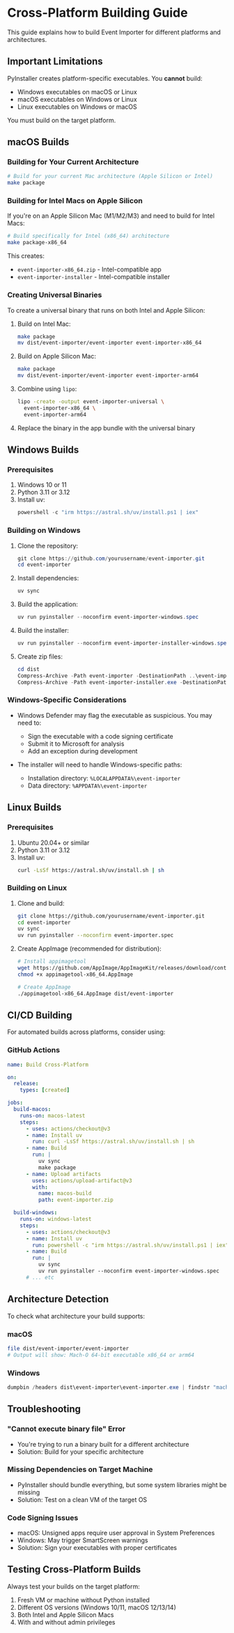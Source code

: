 # Cross-Platform Building Guide

This guide explains how to build Event Importer for different platforms and architectures.

## Important Limitations

PyInstaller creates platform-specific executables. You **cannot** build:
- Windows executables on macOS or Linux
- macOS executables on Windows or Linux  
- Linux executables on Windows or macOS

You must build on the target platform.

## macOS Builds

### Building for Your Current Architecture

```bash
# Build for your current Mac architecture (Apple Silicon or Intel)
make package
```

### Building for Intel Macs on Apple Silicon

If you're on an Apple Silicon Mac (M1/M2/M3) and need to build for Intel Macs:

```bash
# Build specifically for Intel (x86_64) architecture
make package-x86_64
```

This creates:
- `event-importer-x86_64.zip` - Intel-compatible app
- `event-importer-installer` - Intel-compatible installer

### Creating Universal Binaries

To create a universal binary that runs on both Intel and Apple Silicon:

1. Build on Intel Mac:
   ```bash
   make package
   mv dist/event-importer/event-importer event-importer-x86_64
   ```

2. Build on Apple Silicon Mac:
   ```bash
   make package
   mv dist/event-importer/event-importer event-importer-arm64
   ```

3. Combine using `lipo`:
   ```bash
   lipo -create -output event-importer-universal \
     event-importer-x86_64 \
     event-importer-arm64
   ```

4. Replace the binary in the app bundle with the universal binary

## Windows Builds

### Prerequisites

1. Windows 10 or 11
2. Python 3.11 or 3.12
3. Install uv:
   ```powershell
   powershell -c "irm https://astral.sh/uv/install.ps1 | iex"
   ```

### Building on Windows

1. Clone the repository:
   ```powershell
   git clone https://github.com/yourusername/event-importer.git
   cd event-importer
   ```

2. Install dependencies:
   ```powershell
   uv sync
   ```

3. Build the application:
   ```powershell
   uv run pyinstaller --noconfirm event-importer-windows.spec
   ```

4. Build the installer:
   ```powershell
   uv run pyinstaller --noconfirm event-importer-installer-windows.spec
   ```

5. Create zip files:
   ```powershell
   cd dist
   Compress-Archive -Path event-importer -DestinationPath ..\event-importer-windows.zip
   Compress-Archive -Path event-importer-installer.exe -DestinationPath ..\event-importer-installer-windows.zip
   ```

### Windows-Specific Considerations

- Windows Defender may flag the executable as suspicious. You may need to:
  - Sign the executable with a code signing certificate
  - Submit it to Microsoft for analysis
  - Add an exception during development

- The installer will need to handle Windows-specific paths:
  - Installation directory: `%LOCALAPPDATA%\event-importer`
  - Data directory: `%APPDATA%\event-importer`

## Linux Builds

### Prerequisites

1. Ubuntu 20.04+ or similar
2. Python 3.11 or 3.12
3. Install uv:
   ```bash
   curl -LsSf https://astral.sh/uv/install.sh | sh
   ```

### Building on Linux

1. Clone and build:
   ```bash
   git clone https://github.com/yourusername/event-importer.git
   cd event-importer
   uv sync
   uv run pyinstaller --noconfirm event-importer.spec
   ```

2. Create AppImage (recommended for distribution):
   ```bash
   # Install appimagetool
   wget https://github.com/AppImage/AppImageKit/releases/download/continuous/appimagetool-x86_64.AppImage
   chmod +x appimagetool-x86_64.AppImage
   
   # Create AppImage
   ./appimagetool-x86_64.AppImage dist/event-importer
   ```

## CI/CD Building

For automated builds across platforms, consider using:

### GitHub Actions

```yaml
name: Build Cross-Platform

on:
  release:
    types: [created]

jobs:
  build-macos:
    runs-on: macos-latest
    steps:
      - uses: actions/checkout@v3
      - name: Install uv
        run: curl -LsSf https://astral.sh/uv/install.sh | sh
      - name: Build
        run: |
          uv sync
          make package
      - name: Upload artifacts
        uses: actions/upload-artifact@v3
        with:
          name: macos-build
          path: event-importer.zip

  build-windows:
    runs-on: windows-latest
    steps:
      - uses: actions/checkout@v3
      - name: Install uv
        run: powershell -c "irm https://astral.sh/uv/install.ps1 | iex"
      - name: Build
        run: |
          uv sync
          uv run pyinstaller --noconfirm event-importer-windows.spec
      # ... etc
```

## Architecture Detection

To check what architecture your build supports:

### macOS
```bash
file dist/event-importer/event-importer
# Output will show: Mach-O 64-bit executable x86_64 or arm64
```

### Windows
```powershell
dumpbin /headers dist\event-importer\event-importer.exe | findstr "machine"
```

## Troubleshooting

### "Cannot execute binary file" Error
- You're trying to run a binary built for a different architecture
- Solution: Build for your specific architecture

### Missing Dependencies on Target Machine
- PyInstaller should bundle everything, but some system libraries might be missing
- Solution: Test on a clean VM of the target OS

### Code Signing Issues
- macOS: Unsigned apps require user approval in System Preferences
- Windows: May trigger SmartScreen warnings
- Solution: Sign your executables with proper certificates

## Testing Cross-Platform Builds

Always test your builds on the target platform:

1. Fresh VM or machine without Python installed
2. Different OS versions (Windows 10/11, macOS 12/13/14)
3. Both Intel and Apple Silicon Macs
4. With and without admin privileges